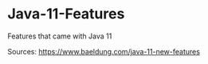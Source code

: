 # Java-11-Features
Features that came with Java 11

Sources:
https://www.baeldung.com/java-11-new-features
